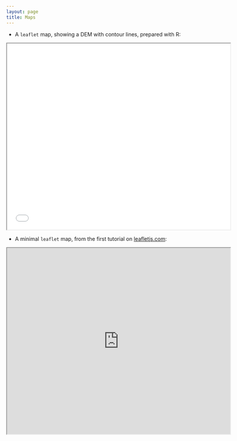 ```yaml
---
layout: page
title: Maps
---
```


- A `leaflet` map, showing a DEM with contour lines, prepared with R:

<iframe src="/maps/haifa_dem.html" height="500" width="600"> </iframe>

- A minimal `leaflet` map, from the first tutorial on <a href="http://leafletjs.com/examples.html">leafletjs.com</a>:

<iframe src="https://rawgit.com/michaeldorman/leaflet-minimal/gh-pages/index.html" height="500" width="600"> </iframe>
